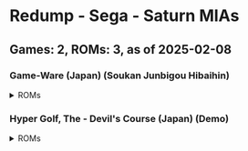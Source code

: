 # Redump - Sega - Saturn MIAs
## Games: 2, ROMs: 3, as of 2025-02-08
### Game-Ware (Japan) (Soukan Junbigou Hibaihin)
<details>
<summary>ROMs</summary>

- Game-Ware (Japan) (Soukan Junbigou Hibaihin) (Track 1).bin, CRC: 22bbe733
- Game-Ware (Japan) (Soukan Junbigou Hibaihin) (Track 2).bin, CRC: 5643fb99
</details>

### Hyper Golf, The - Devil's Course (Japan) (Demo)
<details>
<summary>ROMs</summary>

- Hyper Golf, The - Devil's Course (Japan) (Demo).bin, CRC: c635a73b
</details>

